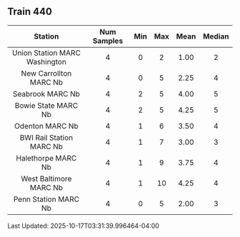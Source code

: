 ## Train 440

| Station | Num Samples | Min | Max | Mean | Median |
| :-----: | :---------: | :-: | :-: | :--: | :----: |
| Union Station MARC Washington | 4 | 0 | 2 | 1.00 | 2 |
| New Carrollton MARC Nb | 4 | 0 | 5 | 2.25 | 4 |
| Seabrook MARC Nb | 4 | 2 | 5 | 4.00 | 5 |
| Bowie State MARC Nb | 4 | 2 | 5 | 4.25 | 5 |
| Odenton MARC Nb | 4 | 1 | 6 | 3.50 | 4 |
| BWI Rail Station MARC Nb | 4 | 1 | 7 | 3.00 | 3 |
| Halethorpe MARC Nb | 4 | 1 | 9 | 3.75 | 4 |
| West Baltimore MARC Nb | 4 | 1 | 10 | 4.25 | 4 |
| Penn Station MARC Nb | 4 | 0 | 5 | 2.00 | 3 |


Last Updated: 2025-10-17T03:31:39.996464-04:00